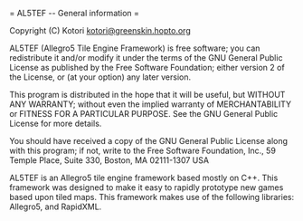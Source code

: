 = AL5TEF -- General information =

Copyright (C) Kotori <kotori@greenskin.hopto.org>

AL5TEF (Allegro5 Tile Engine Framework) is free software; you can redistribute it and/or modify
  it under the terms of the GNU General Public License as published by
  the Free Software Foundation; either version 2 of the License, or
  (at your option) any later version.

  This program is distributed in the hope that it will be useful,
  but WITHOUT ANY WARRANTY; without even the implied warranty of
  MERCHANTABILITY or FITNESS FOR A PARTICULAR PURPOSE. See the
  GNU General Public License for more details.

  You should have received a copy of the GNU General Public License
  along with this program; if not, write to the Free Software
  Foundation, Inc., 59 Temple Place, Suite 330, Boston, MA 02111-1307 USA

AL5TEF is an Allegro5 tile engine framework based mostly on C++. This framework was
 designed to make it easy to rapidly prototype new games based upon tiled maps. This
 framework makes use of the following libraries: Allegro5, and RapidXML.
